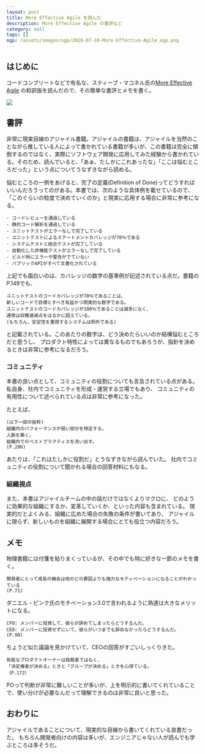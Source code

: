 ```yaml
---
layout: post
title: More Effective Agile を読んだ
description: More Effective Agile の書評など
category: null
tags: []
ogp: /assets/images/ogp/2020-07-10-More-Effective-Agile_ogp.png
---
```


## はじめに

コードコンプリートなどで有名な、スティーブ・マコネル氏の[More Effective Agile](https://www.nikkeibp.co.jp/atclpubmkt/book/20/P86580/) の和訳版を読んだので、その簡単な書評とメモを書く。

<a target="_blank"  href="https://www.amazon.co.jp/gp/product/B089KFKB5H/ref=as_li_tl?ie=UTF8&camp=247&creative=1211&creativeASIN=B089KFKB5H&linkCode=as2&tag=iwashi86-22&linkId=b6f5782125ea597f2099024aba23934f"><img border="0" src="//ws-fe.amazon-adsystem.com/widgets/q?_encoding=UTF8&MarketPlace=JP&ASIN=B089KFKB5H&ServiceVersion=20070822&ID=AsinImage&WS=1&Format=_SL250_&tag=iwashi86-22" ></a><img src="//ir-jp.amazon-adsystem.com/e/ir?t=iwashi86-22&l=am2&o=9&a=B089KFKB5H" width="1" height="1" border="0" alt="" style="border:none !important; margin:0px !important;" />

## 書評

非常に現実目線のアジャイル書籍。アジャイルの書籍は、アジャイルを当然のことながら推している人によって書かれている書籍が多いが、この書籍は完全に傾倒するのではなく、実際にソフトウェア開発に応用してみた経験から書かれている。そのため、読んでいると、「あぁ、たしかにこれあったな」「ここは悩むところだった」という点についてうなずきながら読める。

悩むところの一例をあげると、完了の定義(Definition of Done)ってどうすればいいんだろうってのがある。本書では、次のような具体例を載せているので、「このぐらいの粒度で決めていくのか」と現実に応用する場合に非常に参考になる。

```
- コードレビューを通過している
- 静的コード解析を通過している
- ユニットテストがエラーなしで完了している
- ユニットテストによるステートメントカバレッジが70％である
- システムテストと結合テストが完了している
- 自動化した非機能テストがエラーなしで完了している
- ビルド時にエラーや警告がでていない
- パブリックAPIがすべて文書化されている
```

上記でも面白いのは、カバレッジの数字の基準例が記述されている点だ。書籍のP.149でも、

```
ユニットテストのコードカバレッジが70％であることは、
新しいコードで目標とすべき有益かつ現実的な数字である。
ユニットテストのコードカバレッジが100％であることは滅多になく、
通常は収穫逓減点をはるかに超えている。
(もちろん、安定性を重視するシステムは例外である)
```

と記載されている。このあたりの数字は、どう決めたらいいのか結構悩むところだと思うし、
プロダクト特性によっては異なるものでもあろうが、指針を決めるときは非常に参考になるだろう。

### コミュニティ

本書の良い点として、コミュニティの役割についても言及されている点がある。
私自身、社内でコミュニティを形成・運営する立場でもあり、
コミュニティの有用性について述べられている点は非常に参考になった。

たとえば、

```
(以下一部の抜粋)
組織内のパフォーマンスが弱い部分を特定する。
人脈を築く。
組織内でのベストプラクティスを洗い出す。
(P.206)
```

あたりは、「これはたしかに役割だ」とうなずきながら読んでいた。
社内でコミュニティの役割について聞かれる場合の回答材料にもなる。

### 組織視点

また、本書はアジャイルチームの中の話だけではなくよりマクロに、
どのように効果的な組織にするか、変革していくか、といった内容も含まれている。
現実的だとよくみる、組織に広めた場合の失敗の条件が書いてあり、
アジャイルに限らず、新しいものを組織に展開する場合にとても役立つ内容だろう。

## メモ

物理書籍には付箋を貼りまくっているが、その中でも特に好きな一節のメモを書く。

```
開発者にとって成長の機会は他のどの要因よりも強力なモティベーションになることがわかっている
(P.71)
```

ダニエル・ピンク氏のモチベーション3.0で言われるように熟達は大きなメリットになる。

```
CFO: メンバーに投資して、彼らが辞めてしまったらどうするんだ。
CEO: メンバーに投資せずにいて、彼らがいつまでも辞めなかったらどうするんだ。
(P.90)
```

ちょうど似た議論を見かけていて、CEOの回答がすごいしっくりきた。

```
有能なプロダクトオーナーは独裁者ではなく、
「決定権者が決める」ときと「グループが決める」ときを心得ている。
（P.172）
```

POって判断が非常に難しいことが多いが、上を明示的に書いてくれていることで、使い分けが必要なんだって理解できるのは非常に良いと思った。

## おわりに

アジャイルであることについて、現実的な目線から書いてくれている良書だった。
もちろん開発者向けの内容は多いが、エンジニアじゃない人が読んでも学ぶところは多そうだ。

